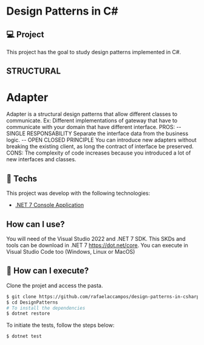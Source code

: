 <p align="center">
  <h1>Design Patterns in C#</h1>
</p>

## 💻 Project
This project has the goal to study design patterns implemented in C#.

## STRUCTURAL
# Adapter
Adapter is a structural design patterns that allow different classes to communicate.
Ex: Different implementations of gateway that have to communicate with your domain that have different interface.
PROS:
-- SINGLE RESPONSABILITY
Separate the interface data from the business logic.
-- OPEN CLOSED PRINCIPLE
You can introduce new adapters without breaking the existing client, as long the contract of interface be preserved.
CONS:
The complexity of code increases because you introduced a lot of new interfaces and classes.


## 🧪 Techs

This project was develop with the following technologies:

- [.NET 7 Console Application](https://docs.microsoft.com/pt-br/dotnet/core/dotnet-7)

## How can I use?

You will need of the Visual Studio 2022 and .NET 7 SDK.
This SKDs and tools can be download in .NET 7 https://dot.net/core.
You can execute in Visual Studio Code too (Windows, Linux or MacOS)

## 🚀 How can I execute?

Clone the projet and access the pasta.

```bash
$ git clone https://github.com/rafaelaccampos/design-patterns-in-csharp
$ cd DesignPatterns
# To install the dependencies
$ dotnet restore
```

To initiate the tests, follow the steps below:
```bash
$ dotnet test
```